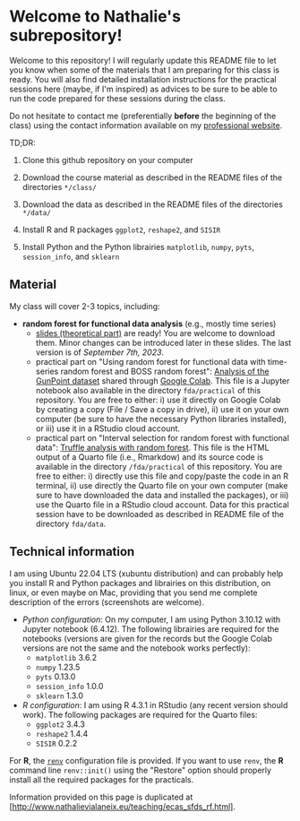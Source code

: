 # Welcome to Nathalie's subrepository!

Welcome to this repository! I will regularly update this README file to let you
know when some of the materials that I am preparing for this class is ready. 
You will also find detailed installation instructions for the practical sessions
here (maybe, if I'm inspired) as advices to be sure to be able to run the code 
prepared for these sessions during the class.

Do not hesitate to contact me (preferentially **before** the beginning of the
class) using the contact information available on my 
[professional website](http://www.nathalievialaneix.eu/).

TD;DR:

1. Clone this github repository on your computer

2. Download the course material as described in the README files of the directories `*/class/`

3. Download the data as described in the README files of the directories `*/data/`

4. Install R and R packages `ggplot2`, `reshape2`, and `SISIR`

5. Install Python and the Python librairies `matplotlib`, `numpy`, `pyts`, `session_info`, and `sklearn`

## Material

My class will cover 2-3 topics, including:

* **random forest for functional data analysis** (e.g., mostly time series)
  * [slides (theoretical part)](http://www.nathalievialaneix.eu/doc/pdf/2023-10-09_vialaneix_ECASSFdS2023-FDA.pdf) 
  are ready! You are welcome to download them. Minor changes can be introduced 
  later in these slides. The last version is of *September 7th, 2023*.
  * practical part on "Using random forest for functional data with time-series 
  random forest and BOSS random forest": 
  [Analysis of the GunPoint dataset](https://colab.research.google.com/drive/1PXkbIhrC0YkJ2UoWJe2edWsm6NoGHJhs?usp=sharing) 
  shared through [Google Colab](https://colab.research.google.com). This file is
  a Jupyter notebook also available in the directory `fda/practical` of this 
  repository. You are free to either: i) use it directly on Google Colab by 
  creating a copy (File / Save a copy in drive), ii) use it on your own computer
  (be sure to have the necessary Python libraries installed), or iii) use it in 
  a RStudio cloud account.
  * practical part on "Interval selection for random forest with functional 
  data": <a href="/doc/html/truffle_analysis.html">Truffle analysis with random 
  forest</a>. This file is the HTML output of a Quarto file (i.e., Rmarkdow) and
  its source code is available in the directory `/fda/practical` of this 
  repository. You are free to either: i) directly use this file and copy/paste 
  the code in an R terminal, ii) use directly the Quarto file on your own 
  computer (make sure to have downloaded the data and installed the packages), 
  or iii) use the Quarto file in a RStudio cloud account. Data for this 
  practical session have to be downloaded as described in README file of the 
  directory `fda/data`.
  
## Technical information

I am using Ubuntu 22.04 LTS (xubuntu distribution) and can probably help you
install R and Python packages and librairies on this distribution, on linux, or
even maybe on Mac, providing that you send me complete description of the errors
(screenshots are welcome).

- *Python configuration*: On my computer, I am using Python 3.10.12 with Jupyter
notebook (6.4.12). The following librairies are required for the notebooks 
(versions are given for the records but the Google Colab versions are not the 
same and the notebook works perfectly):
  - `matplotlib`          3.6.2
  - `numpy`               1.23.5
  - `pyts`                0.13.0
  - `session_info`        1.0.0
  - `sklearn`             1.3.0
- *R configuration*: I am using R 4.3.1 in RStudio (any recent version should 
work). The following packages are required for the Quarto files:
  - `ggplot2`             3.4.3
  - `reshape2`            1.4.4
  - `SISIR`               0.2.2
  
For **R**, the [`renv`](https://rstudio.github.io/renv/articles/renv.html) configuration file is provided. If you want to use `renv`, the **R** command line `renv::init()` using the "Restore" option should properly install all the required packages for the practicals.

  
Information provided on this page is duplicated at [http://www.nathalievialaneix.eu/teaching/ecas_sfds_rf.html].
  
